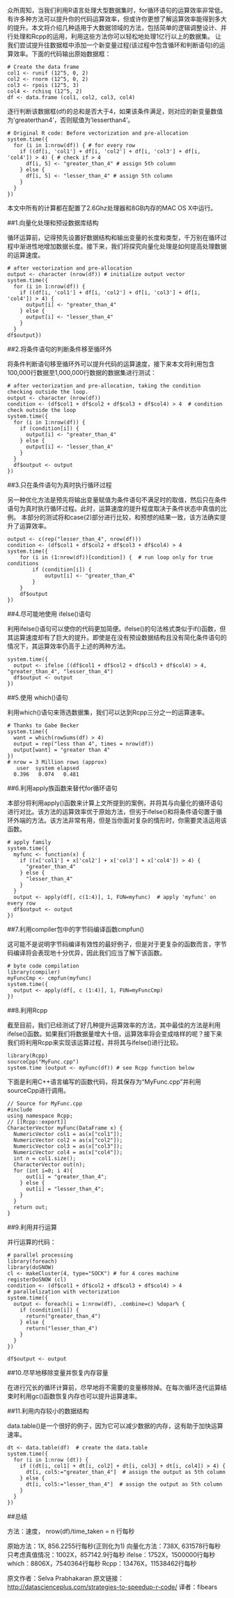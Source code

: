 众所周知，当我们利用R语言处理大型数据集时，for循环语句的运算效率非常低。有许多种方法可以提升你的代码运算效率，但或许你更想了解运算效率能得到多大的提升。本文将介绍几种适用于大数据领域的方法，包括简单的逻辑调整设计、并行处理和Rcpp的运用，利用这些方法你可以轻松地处理1亿行以上的数据集。
让我们尝试提升往数据框中添加一个新变量过程(该过程中包含循环和判断语句)的运算效率。下面的代码输出原始数据框：

```
# Create the data frame
col1 <- runif (12^5, 0, 2)
col2 <- rnorm (12^5, 0, 2)
col3 <- rpois (12^5, 3)
col4 <- rchisq (12^5, 2)
df <- data.frame (col1, col2, col3, col4)
```

逐行判断该数据框(df)的总和是否大于4，如果该条件满足，则对应的新变量数值为’greaterthan4’，否则赋值为’lesserthan4’。

```
# Original R code: Before vectorization and pre-allocation
system.time({
  for (i in 1:nrow(df)) { # for every row
    if ((df[i, 'col1'] + df[i, 'col2'] + df[i, 'col3'] + df[i, 'col4']) > 4) { # check if > 4
      df[i, 5] <- "greater_than_4" # assign 5th column
    } else {
      df[i, 5] <- "lesser_than_4" # assign 5th column
    }
  }
})
```

本文中所有的计算都在配置了2.6Ghz处理器和8GB内存的MAC OS X中运行。

##1.向量化处理和预设数据库结构

循环运算前，记得预先设置好数据结构和输出变量的长度和类型，千万别在循环过程中渐进性地增加数据长度。接下来，我们将探究向量化处理是如何提高处理数据的运算速度。

```
# after vectorization and pre-allocation
output <- character (nrow(df)) # initialize output vector
system.time({
  for (i in 1:nrow(df)) {
    if ((df[i, 'col1'] + df[i, 'col2'] + df[i, 'col3'] + df[i, 'col4']) > 4) {
      output[i] <- "greater_than_4"
    } else {
      output[i] <- "lesser_than_4"
    }
  }
df$output})
 ```

##2.将条件语句的判断条件移至循环外

将条件判断语句移至循环外可以提升代码的运算速度，接下来本文将利用包含100,000行数据至1,000,000行数据的数据集进行测试：

```
# after vectorization and pre-allocation, taking the condition checking outside the loop.
output <- character (nrow(df))
condition <- (df$col1 + df$col2 + df$col3 + df$col4) > 4  # condition check outside the loop
system.time({
  for (i in 1:nrow(df)) {
    if (condition[i]) {
      output[i] <- "greater_than_4"
    } else {
      output[i] <- "lesser_than_4"
    }
  }
  df$output <- output
})
 ```

##3.只在条件语句为真时执行循环过程

另一种优化方法是预先将输出变量赋值为条件语句不满足时的取值，然后只在条件语句为真时执行循环过程。此时，运算速度的提升程度取决于条件状态中真值的比例。
本部分的测试将和case(2)部分进行比较，和预想的结果一致，该方法确实提升了运算效率。

```
output <- c(rep("lesser_than_4", nrow(df)))
condition <- (df$col1 + df$col2 + df$col3 + df$col4) > 4
system.time({
    for (i in (1:nrow(df))[condition]) {  # run loop only for true conditions
        if (condition[i]) {
            output[i] <- "greater_than_4"
        } 
    }
    df$output 
})
 ```
 
##4.尽可能地使用 ifelse()语句

利用ifelse()语句可以使你的代码更加简便。ifelse()的句法格式类似于if()函数，但其运算速度却有了巨大的提升。即使是在没有预设数据结构且没有简化条件语句的情况下，其运算效率仍高于上述的两种方法。

```
system.time({
  output <- ifelse ((df$col1 + df$col2 + df$col3 + df$col4) > 4, "greater_than_4", "lesser_than_4")
  df$output <- output
})
 ```

##5.使用 which()语句

利用which()语句来筛选数据集，我们可以达到Rcpp三分之一的运算速率。

```
# Thanks to Gabe Becker
system.time({
  want = which(rowSums(df) > 4)
  output = rep("less than 4", times = nrow(df))
  output[want] = "greater than 4"
}) 
# nrow = 3 Million rows (approx)
   user  system elapsed 
  0.396   0.074   0.481
 ```

##6.利用apply族函数来替代for循环语句

本部分将利用apply()函数来计算上文所提到的案例，并将其与向量化的循环语句进行对比。该方法的运算效率优于原始方法，但劣于ifelse()和将条件语句置于循环外端的方法。该方法非常有用，但是当你面对复杂的情形时，你需要灵活运用该函数。

```
# apply family
system.time({
  myfunc <- function(x) {
    if ((x['col1'] + x['col2'] + x['col3'] + x['col4']) > 4) {
      "greater_than_4"
    } else {
      "lesser_than_4"
    }
  }
  output <- apply(df[, c(1:4)], 1, FUN=myfunc)  # apply 'myfunc' on every row
  df$output <- output
})
 ```

##7.利用compiler包中的字节码编译函数cmpfun()

这可能不是说明字节码编译有效性的最好例子，但是对于更复杂的函数而言，字节码编译将会表现地十分优异，因此我们应当了解下该函数。

```
# byte code compilation
library(compiler)
myFuncCmp <- cmpfun(myfunc)
system.time({
  output <- apply(df[, c (1:4)], 1, FUN=myFuncCmp)
})
 ```

##8.利用Rcpp

截至目前，我们已经测试了好几种提升运算效率的方法，其中最佳的方法是利用ifelse()函数。如果我们将数据量增大十倍，运算效率将会变成啥样的呢？接下来我们将利用Rcpp来实现该运算过程，并将其与ifelse()进行比较。

```
library(Rcpp)
sourceCpp("MyFunc.cpp")
system.time (output <- myFunc(df)) # see Rcpp function below
```

下面是利用C++语言编写的函数代码，将其保存为“MyFunc.cpp”并利用sourceCpp进行调用。

```
// Source for MyFunc.cpp
#include 
using namespace Rcpp;
// [[Rcpp::export]]
CharacterVector myFunc(DataFrame x) {
  NumericVector col1 = as(x["col1"]);
  NumericVector col2 = as(x["col2"]);
  NumericVector col3 = as(x["col3"]);
  NumericVector col4 = as(x["col4"]);
  int n = col1.size();
  CharacterVector out(n);
  for (int i=0; i 4){
      out[i] = "greater_than_4";
    } else {
      out[i] = "lesser_than_4";
    }
  }
  return out;
}
```
 
##9.利用并行运算

并行运算的代码：

```
# parallel processing
library(foreach)
library(doSNOW)
cl <- makeCluster(4, type="SOCK") # for 4 cores machine
registerDoSNOW (cl)
condition <- (df$col1 + df$col2 + df$col3 + df$col4) > 4
# parallelization with vectorization
system.time({
  output <- foreach(i = 1:nrow(df), .combine=c) %dopar% {
    if (condition[i]) {
      return("greater_than_4")
    } else {
      return("lesser_than_4")
    }
  }
})

df$output <- output
 ```

##10.尽早地移除变量并恢复内存容量

在进行冗长的循环计算前，尽早地将不需要的变量移除掉。在每次循环迭代运算结束时利用gc()函数恢复内存也可以提升运算速率。


##11.利用内存较小的数据结构

data.table()是一个很好的例子，因为它可以减少数据的内存，这有助于加快运算速率。

```
dt <- data.table(df)  # create the data.table
system.time({
  for (i in 1:nrow (dt)) {
    if ((dt[i, col1] + dt[i, col2] + dt[i, col3] + dt[i, col4]) > 4) {
      dt[i, col5:="greater_than_4"]  # assign the output as 5th column
    } else {
      dt[i, col5:="lesser_than_4"]  # assign the output as 5th column
    }
  }
})
```

##总结

方法：速度， nrow(df)/time_taken = n 行每秒

原始方法：1X, 856.2255行每秒(正则化为1)
向量化方法：738X, 631578行每秒
只考虑真值情况：1002X，857142.9行每秒
ifelse：1752X，1500000行每秒
which：8806X，7540364行每秒
Rcpp：13476X，11538462行每秒

原文作者：Selva Prabhakaran
原文链接：http://datascienceplus.com/strategies-to-speedup-r-code/
译者：fibears
